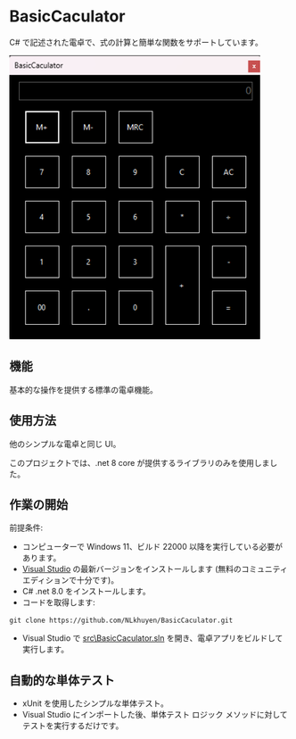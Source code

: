# BasicCaculator

C# で記述された電卓で、式の計算と簡単な関数をサポートしています。

<img src="BasicCaculator/Docs/Image/ScreenShot2024-07-20%20164147.png" alt="Calculator Screenshot" width="450px" />

## 機能
基本的な操作を提供する標準の電卓機能。

## 使用方法

他のシンプルな電卓と同じ UI。

このプロジェクトでは、.net 8 core が提供するライブラリのみを使用しました。

## 作業の開始
前提条件:
- コンピューターで Windows 11、ビルド 22000 以降を実行している必要があります。
- [Visual Studio](https://developer.microsoft.com/en-us/windows/downloads) の最新バージョンをインストールします (無料のコミュニティ エディションで十分です)。
- C# .net 8.0 をインストールします。
- コードを取得します:
```
git clone https://github.com/NLkhuyen/BasicCaculator.git
```
- Visual Studio で [src\BasicCaculator.sln](/src/BasicCaculator.sln) を開き、電卓アプリをビルドして実行します。

## 自動的な単体テスト
- xUnit を使用したシンプルな単体テスト。
- Visual Studio にインポートした後、単体テスト ロジック メソッドに対してテストを実行するだけです。

